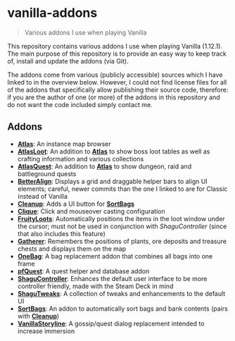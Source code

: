 # vanilla-addons

> Various addons I use when playing Vanilla

This repository contains various addons I use when playing Vanilla (1.12.1).
The main purpose of this repository is to provide an easy way to keep track of,
install and update the addons (via Git).

The addons come from various (publicly accessible) sources which I have linked
to in the overview below. However, I could not find license files for all of
the addons that specifically allow publishing their source code, therefore: if
you are the author of one (or more) of the addons in this repository and do not
want the code included simply contact me.

## Addons

- [__Atlas__][addon-atlas]: An instance map browser
- [__AtlasLoot__][addon-atlas]: An addition to [__Atlas__][addon-atlas] to show
  boss loot tables as well as crafting information and various collections
- [__AtlasQuest__][addon-atlas]: An addition to [__Atlas__][addon-atlas] to
  show dungeon, raid and battleground quests
- [__BetterAlign__][addon-betteralign]: Displays a grid and draggable helper
  bars to align UI elements; careful, newer commits than the one I linked to
  are for Classic instead of Vanilla
- [__Cleanup__][addon-cleanup]: Adds a UI button for
  [__SortBags__][addon-sortbags]
- [__Clique__][addon-clique]: Click and mouseover casting configuration
- [__FruityLoots__][addon-fruityloots]: Automatically positions the items in
  the loot window under the cursor; must not be used in conjunction with
  _ShaguController_ (since that also includes this feature)
- [__Gatherer__][addon-gatherer]: Remembers the positions of plants, ore
  deposits and treasure chests and displays them on the map
- [__OneBag__][addon-onebag]: A bag replacement addon that combines all bags
  into one frame
- [__pfQuest__][addon-pfquest]: A quest helper and database addon
- [__ShaguController__][addon-shagucontroller]: Enhances the default user
  interface to be more controller friendly, made with the Steam Deck in mind
- [__ShaguTweaks__][addon-shagutweaks]: A collection of tweaks and enhancements
  to the default UI
- [__SortBags__][addon-sortbags]: An addon to automatically sort bags and bank
  contents (pairs with [__Cleanup__][addon-cleanup])
- [__VanillaStoryline__][addon-vanillastoryline]: A gossip/quest dialog
  replacement intended to increase immersion

[addon-atlas]: https://github.com/laytya/Atlas
[addon-betteralign]: https://github.com/DennisWG/BetterAlign/tree/8840ee2dad218d73e5ae8b23979f552f3c2c56cd
[addon-cleanup]: https://github.com/shirsig/Cleanup-vanilla
[addon-clique]: https://vanillawowaddons.com/download/clique/
[addon-fruityloots]: https://legacy-wow.com/vanilla-addons/fruityloots/
[addon-gatherer]: https://github.com/jsb/Gatherer
[addon-onebag]: https://vanillawowaddons.com/download/onebag/
[addon-pfquest]: https://github.com/shagu/pfQuest
[addon-shagutweaks]: https://github.com/shagu/ShaguTweaks
[addon-shagucontroller]: https://github.com/shagu/ShaguController
[addon-sortbags]: https://github.com/shirsig/SortBags-vanilla
[addon-vanillastoryline]: https://github.com/tubtubs/VanillaStoryline
